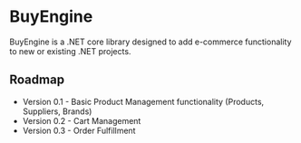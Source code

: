 # BuyEngine

BuyEngine is a .NET core library designed to add e-commerce functionality to new or existing .NET projects.

## Roadmap
- Version 0.1 - Basic Product Management functionality (Products, Suppliers, Brands)
- Version 0.2 - Cart Management
- Version 0.3 - Order Fulfillment